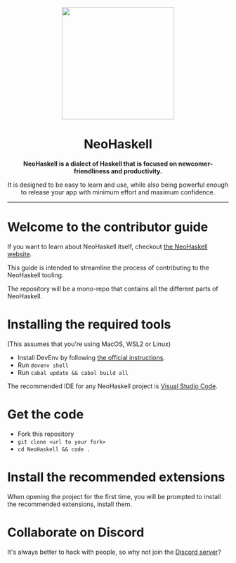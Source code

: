 <div align="center">
  <img src=".assets/img/logo.png" height="256px"/>
  <h1>NeoHaskell</h1>
  <b>
    NeoHaskell is a dialect of Haskell that is focused on newcomer-friendliness and productivity.
  </b>
  <p>
    It is designed to be easy to learn and use, while also being powerful enough to release your app with minimum effort and maximum confidence.
  </p>
</div>

---

# Welcome to the contributor guide

If you want to learn about NeoHaskell itself, checkout
[the NeoHaskell website](https://neohaskell.org).

This guide is intended to streamline the process of
contributing to the NeoHaskell tooling.

The repository will be a mono-repo that contains all the
different parts of NeoHaskell.

# Installing the required tools

(This assumes that you're using MacOS, WSL2 or Linux)

- Install DevEnv by following [the official instructions](https://devenv.sh/getting-started/).
- Run `devenv shell`
- Run `cabal update && cabal build all`

The recommended IDE for any NeoHaskell project is [Visual Studio Code](https://code.visualstudio.com/).

# Get the code

- Fork this repository
- `git clone <url to your fork>`
- `cd NeoHaskell && code .`

# Install the recommended extensions

When opening the project for the first time, you will be prompted to install the recommended extensions, install them.

# Collaborate on Discord

It's always better to hack with people, so why not join the [Discord server](https://discord.gg/invite/wDj3UYzec8)?
